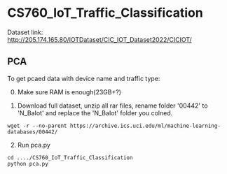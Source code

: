 # CS760_IoT_Traffic_Classification

Dataset link: http://205.174.165.80/IOTDataset/CIC_IOT_Dataset2022/CICIOT/

## PCA

To get pcaed data with device name and traffic type:

0. Make sure RAM is enough(23GB+?)

1. Download full dataset, unzip all rar files, rename folder '00442' to 'N_BaIot' and replace the 'N_BaIot' folder you colned.
```
wget -r --no-parent https://archive.ics.uci.edu/ml/machine-learning-databases/00442/
```

2. Run pca.py
```
cd ..../CS760_IoT_Traffic_Classification
python pca.py
```
